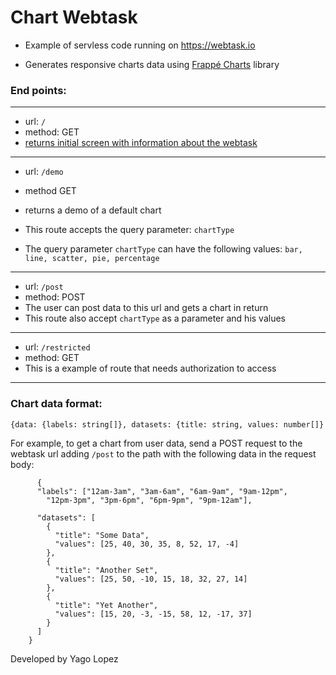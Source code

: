 # Chart Webtask



- Example of servless code running on https://webtask.io


- Generates responsive charts data using <a href="https://frappe.github.io/charts/" target="_blank">Frappé Charts</a> library



### End points:

------

- url: `/`
- method: GET
- [returns initial screen with information about the webtask](https://wt-26c8d8dafc4cb18db903554c4e796c40-0.run.webtask.io/chart)

------

- url: `/demo`

- method GET

- returns a demo of a default chart

- This route accepts the query parameter: `chartType`

- The query parameter `chartType` can have the following values: `bar, line, scatter, pie, percentage`


------

- url: `/post`
- method: POST
- The user can post data to this url and gets a chart in return
- This route also accept `chartType` as a parameter and his values

------

- url: `/restricted`
- method: GET
- This is a example of route that needs authorization to access

------



### Chart data format:

`{data: {labels: string[]}, datasets: {title: string, values: number[]}`

For example, to get a chart from user data, send a POST request to the webtask url adding `/post` to the path with the following data in the request body:

          {
          "labels": ["12am-3am", "3am-6am", "6am-9am", "9am-12pm",
            "12pm-3pm", "3pm-6pm", "6pm-9pm", "9pm-12am"],
    
          "datasets": [
            {
              "title": "Some Data",
              "values": [25, 40, 30, 35, 8, 52, 17, -4]
            },
            {
              "title": "Another Set",
              "values": [25, 50, -10, 15, 18, 32, 27, 14]
            },
            {
              "title": "Yet Another",
              "values": [15, 20, -3, -15, 58, 12, -17, 37]
            }
          ]
        }



Developed by Yago Lopez